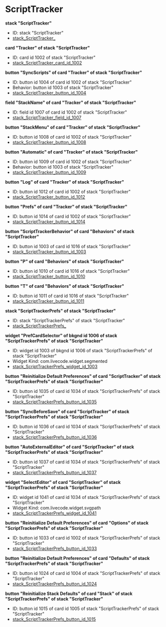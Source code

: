 # ScriptTracker
**stack "ScriptTracker"**
* ID: stack "ScriptTracker"
* [stack_ScriptTracker_](./ScriptTracker_Scripts/stack_ScriptTracker_.livecodescript)

**card "Tracker" of stack "ScriptTracker"**
* ID: card id 1002 of stack "ScriptTracker"
* [stack_ScriptTracker_card_id_1002](./ScriptTracker_Scripts/stack_ScriptTracker_card_id_1002.livecodescript)

**button "SyncScripts" of card "Tracker" of stack "ScriptTracker"**
* ID: button id 1004 of card id 1002 of stack "ScriptTracker"
* Behavior: button id 1003 of stack "ScriptTracker"
* [stack_ScriptTracker_button_id_1004](./ScriptTracker_Scripts/stack_ScriptTracker_button_id_1004.livecodescript)

**field "StackName" of card "Tracker" of stack "ScriptTracker"**
* ID: field id 1007 of card id 1002 of stack "ScriptTracker"
* [stack_ScriptTracker_field_id_1007](./ScriptTracker_Scripts/stack_ScriptTracker_field_id_1007.livecodescript)

**button "StackMenu" of card "Tracker" of stack "ScriptTracker"**
* ID: button id 1008 of card id 1002 of stack "ScriptTracker"
* [stack_ScriptTracker_button_id_1008](./ScriptTracker_Scripts/stack_ScriptTracker_button_id_1008.livecodescript)

**button "Automatic" of card "Tracker" of stack "ScriptTracker"**
* ID: button id 1009 of card id 1002 of stack "ScriptTracker"
* Behavior: button id 1003 of stack "ScriptTracker"
* [stack_ScriptTracker_button_id_1009](./ScriptTracker_Scripts/stack_ScriptTracker_button_id_1009.livecodescript)

**button "Log" of card "Tracker" of stack "ScriptTracker"**
* ID: button id 1012 of card id 1002 of stack "ScriptTracker"
* [stack_ScriptTracker_button_id_1012](./ScriptTracker_Scripts/stack_ScriptTracker_button_id_1012.livecodescript)

**button "Prefs" of card "Tracker" of stack "ScriptTracker"**
* ID: button id 1014 of card id 1002 of stack "ScriptTracker"
* [stack_ScriptTracker_button_id_1014](./ScriptTracker_Scripts/stack_ScriptTracker_button_id_1014.livecodescript)

**button "ScriptTrackerBehavior" of card "Behaviors" of stack "ScriptTracker"**
* ID: button id 1003 of card id 1016 of stack "ScriptTracker"
* [stack_ScriptTracker_button_id_1003](./ScriptTracker_Scripts/stack_ScriptTracker_button_id_1003.livecodescript)

**button "P" of card "Behaviors" of stack "ScriptTracker"**
* ID: button id 1010 of card id 1016 of stack "ScriptTracker"
* [stack_ScriptTracker_button_id_1010](./ScriptTracker_Scripts/stack_ScriptTracker_button_id_1010.livecodescript)

**button "T" of card "Behaviors" of stack "ScriptTracker"**
* ID: button id 1011 of card id 1016 of stack "ScriptTracker"
* [stack_ScriptTracker_button_id_1011](./ScriptTracker_Scripts/stack_ScriptTracker_button_id_1011.livecodescript)

**stack "ScriptTrackerPrefs" of stack "ScriptTracker"**
* ID: stack "ScriptTrackerPrefs" of stack "ScriptTracker"
* [stack_ScriptTrackerPrefs_](./ScriptTracker_Scripts/stack_ScriptTrackerPrefs_.livecodescript)

**widget "PrefCardSelector" of bkgnd id 1006 of stack "ScriptTrackerPrefs" of stack "ScriptTracker"**
* ID: widget id 1003 of bkgnd id 1006 of stack "ScriptTrackerPrefs" of stack "ScriptTracker"
* Widget Kind: com.livecode.widget.segmented
* [stack_ScriptTrackerPrefs_widget_id_1003](./ScriptTracker_Scripts/stack_ScriptTrackerPrefs_widget_id_1003.livecodescript)

**button "Reinitialize Default Preferences" of card "ScriptTracker" of stack "ScriptTrackerPrefs" of stack "ScriptTracker"**
* ID: button id 1035 of card id 1034 of stack "ScriptTrackerPrefs" of stack "ScriptTracker"
* [stack_ScriptTrackerPrefs_button_id_1035](./ScriptTracker_Scripts/stack_ScriptTrackerPrefs_button_id_1035.livecodescript)

**button "SyncBeforeSave" of card "ScriptTracker" of stack "ScriptTrackerPrefs" of stack "ScriptTracker"**
* ID: button id 1036 of card id 1034 of stack "ScriptTrackerPrefs" of stack "ScriptTracker"
* [stack_ScriptTrackerPrefs_button_id_1036](./ScriptTracker_Scripts/stack_ScriptTrackerPrefs_button_id_1036.livecodescript)

**button "AutoExternalEditor" of card "ScriptTracker" of stack "ScriptTrackerPrefs" of stack "ScriptTracker"**
* ID: button id 1037 of card id 1034 of stack "ScriptTrackerPrefs" of stack "ScriptTracker"
* [stack_ScriptTrackerPrefs_button_id_1037](./ScriptTracker_Scripts/stack_ScriptTrackerPrefs_button_id_1037.livecodescript)

**widget "SelectEditor" of card "ScriptTracker" of stack "ScriptTrackerPrefs" of stack "ScriptTracker"**
* ID: widget id 1041 of card id 1034 of stack "ScriptTrackerPrefs" of stack "ScriptTracker"
* Widget Kind: com.livecode.widget.svgpath
* [stack_ScriptTrackerPrefs_widget_id_1041](./ScriptTracker_Scripts/stack_ScriptTrackerPrefs_widget_id_1041.livecodescript)

**button "Reinitialize Default Preferences" of card "Options" of stack "ScriptTrackerPrefs" of stack "ScriptTracker"**
* ID: button id 1033 of card id 1002 of stack "ScriptTrackerPrefs" of stack "ScriptTracker"
* [stack_ScriptTrackerPrefs_button_id_1033](./ScriptTracker_Scripts/stack_ScriptTrackerPrefs_button_id_1033.livecodescript)

**button "Reinitialize Default Preferences" of card "Defaults" of stack "ScriptTrackerPrefs" of stack "ScriptTracker"**
* ID: button id 1024 of card id 1004 of stack "ScriptTrackerPrefs" of stack "ScriptTracker"
* [stack_ScriptTrackerPrefs_button_id_1024](./ScriptTracker_Scripts/stack_ScriptTrackerPrefs_button_id_1024.livecodescript)

**button "Reinitialize Stack Defaults" of card "Stack" of stack "ScriptTrackerPrefs" of stack "ScriptTracker"**
* ID: button id 1015 of card id 1005 of stack "ScriptTrackerPrefs" of stack "ScriptTracker"
* [stack_ScriptTrackerPrefs_button_id_1015](./ScriptTracker_Scripts/stack_ScriptTrackerPrefs_button_id_1015.livecodescript)

